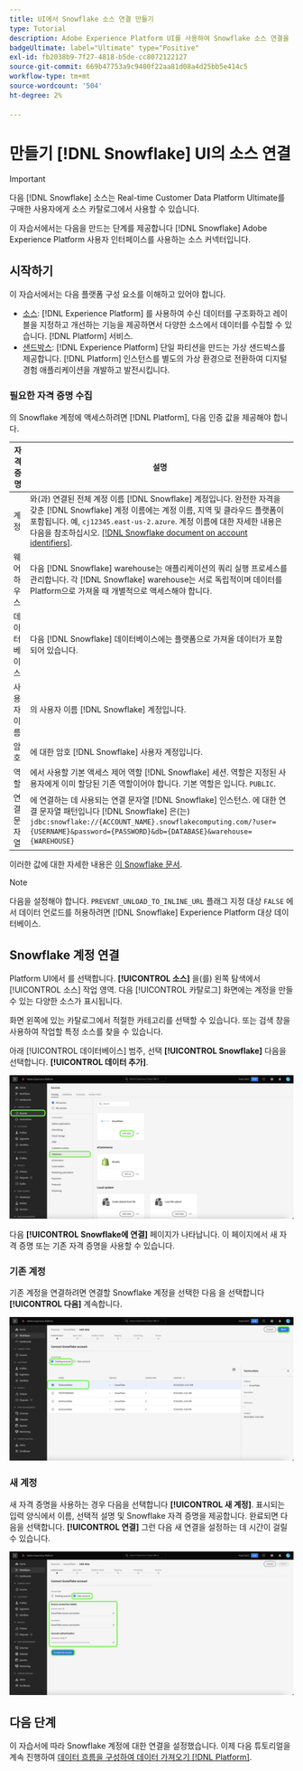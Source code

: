 ```yaml
---
title: UI에서 Snowflake 소스 연결 만들기
type: Tutorial
description: Adobe Experience Platform UI를 사용하여 Snowflake 소스 연결을 만드는 방법을 알아봅니다.
badgeUltimate: label="Ultimate" type="Positive"
exl-id: fb2038b9-7f27-4818-b5de-cc8072122127
source-git-commit: 669b47753a9c9400f22aa81d08a4d25bb5e414c5
workflow-type: tm+mt
source-wordcount: '504'
ht-degree: 2%

---
```


# 만들기 [!DNL Snowflake] UI의 소스 연결

>[!IMPORTANT]
>
>다음 [!DNL Snowflake] 소스는 Real-time Customer Data Platform Ultimate를 구매한 사용자에게 소스 카탈로그에서 사용할 수 있습니다.

이 자습서에서는 다음을 만드는 단계를 제공합니다 [!DNL Snowflake] Adobe Experience Platform 사용자 인터페이스를 사용하는 소스 커넥터입니다.

## 시작하기

이 자습서에서는 다음 플랫폼 구성 요소를 이해하고 있어야 합니다.

* [소스](../../../../home.md): [!DNL Experience Platform] 를 사용하여 수신 데이터를 구조화하고 레이블을 지정하고 개선하는 기능을 제공하면서 다양한 소스에서 데이터를 수집할 수 있습니다. [!DNL Platform] 서비스.
* [샌드박스](../../../../../sandboxes/home.md): [!DNL Experience Platform] 단일 파티션을 만드는 가상 샌드박스를 제공합니다. [!DNL Platform] 인스턴스를 별도의 가상 환경으로 전환하여 디지털 경험 애플리케이션을 개발하고 발전시킵니다.

### 필요한 자격 증명 수집

의 Snowflake 계정에 액세스하려면 [!DNL Platform], 다음 인증 값을 제공해야 합니다.

| 자격 증명 | 설명 |
| ---------- | ----------- |
| 계정 | 와(과) 연결된 전체 계정 이름 [!DNL Snowflake] 계정입니다. 완전한 자격을 갖춘 [!DNL Snowflake] 계정 이름에는 계정 이름, 지역 및 클라우드 플랫폼이 포함됩니다. 예, `cj12345.east-us-2.azure`. 계정 이름에 대한 자세한 내용은 다음을 참조하십시오. [[!DNL Snowflake document on account identifiers]](https://docs.snowflake.com/en/user-guide/admin-account-identifier.html). |
| 웨어하우스 | 다음 [!DNL Snowflake] warehouse는 애플리케이션의 쿼리 실행 프로세스를 관리합니다. 각 [!DNL Snowflake] warehouse는 서로 독립적이며 데이터를 Platform으로 가져올 때 개별적으로 액세스해야 합니다. |
| 데이터베이스 | 다음 [!DNL Snowflake] 데이터베이스에는 플랫폼으로 가져올 데이터가 포함되어 있습니다. |
| 사용자 이름 | 의 사용자 이름 [!DNL Snowflake] 계정입니다. |
| 암호 | 에 대한 암호 [!DNL Snowflake] 사용자 계정입니다. |
| 역할 | 에서 사용할 기본 액세스 제어 역할 [!DNL Snowflake] 세션. 역할은 지정된 사용자에게 이미 할당된 기존 역할이어야 합니다. 기본 역할은 입니다. `PUBLIC`. |
| 연결 문자열 | 에 연결하는 데 사용되는 연결 문자열 [!DNL Snowflake] 인스턴스. 에 대한 연결 문자열 패턴입니다 [!DNL Snowflake] 은(는) `jdbc:snowflake://{ACCOUNT_NAME}.snowflakecomputing.com/?user={USERNAME}&password={PASSWORD}&db={DATABASE}&warehouse={WAREHOUSE}` |

이러한 값에 대한 자세한 내용은 [이 Snowflake 문서](https://docs.snowflake.com/en/user-guide/key-pair-auth.html).

>[!NOTE]
>
>다음을 설정해야 합니다. `PREVENT_UNLOAD_TO_INLINE_URL` 플래그 지정 대상 `FALSE` 에서 데이터 언로드를 허용하려면 [!DNL Snowflake] Experience Platform 대상 데이터베이스.

## Snowflake 계정 연결

Platform UI에서 를 선택합니다. **[!UICONTROL 소스]** 을(를) 왼쪽 탐색에서 [!UICONTROL 소스] 작업 영역. 다음 [!UICONTROL 카탈로그] 화면에는 계정을 만들 수 있는 다양한 소스가 표시됩니다.

화면 왼쪽에 있는 카탈로그에서 적절한 카테고리를 선택할 수 있습니다. 또는 검색 창을 사용하여 작업할 특정 소스를 찾을 수 있습니다.

아래 [!UICONTROL 데이터베이스] 범주, 선택 **[!UICONTROL Snowflake]** 다음을 선택합니다. **[!UICONTROL 데이터 추가]**.

![](../../../../images/tutorials/create/snowflake/catalog.png)

다음 **[!UICONTROL Snowflake에 연결]** 페이지가 나타납니다. 이 페이지에서 새 자격 증명 또는 기존 자격 증명을 사용할 수 있습니다.

### 기존 계정

기존 계정을 연결하려면 연결할 Snowflake 계정을 선택한 다음 을 선택합니다 **[!UICONTROL 다음]** 계속합니다.

![](../../../../images/tutorials/create/snowflake/existing.png)

### 새 계정

새 자격 증명을 사용하는 경우 다음을 선택합니다 **[!UICONTROL 새 계정]**. 표시되는 입력 양식에서 이름, 선택적 설명 및 Snowflake 자격 증명을 제공합니다. 완료되면 다음을 선택합니다. **[!UICONTROL 연결]** 그런 다음 새 연결을 설정하는 데 시간이 걸릴 수 있습니다.

![](../../../../images/tutorials/create/snowflake/new.png)

## 다음 단계

이 자습서에 따라 Snowflake 계정에 대한 연결을 설정했습니다. 이제 다음 튜토리얼을 계속 진행하여 [데이터 흐름을 구성하여 데이터 가져오기 [!DNL Platform]](../../dataflow/databases.md).
